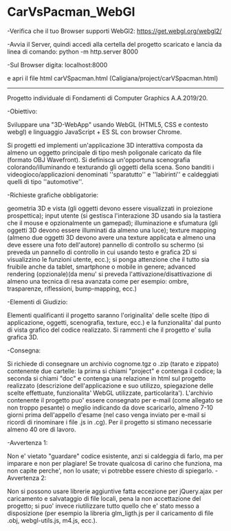 # CarVsPacman_WebGl

-Verifica che il tuo Browser supporti WebGl2:
https://get.webgl.org/webgl2/

-Avvia il Server, quindi accedi alla certella del progetto scaricato e lancia da linea di comando:
python -m http.server 8000

-Sul Browser digita:
localhost:8000

e apri il file html carVSpacman.html (Caligiana/project/carVSpacman.html)




-----------------------------------------------------------------------
Progetto individuale di Fondamenti di Computer Graphics A.A.2019/20.

-Obiettivo:

Sviluppare una "3D-WebApp" usando WebGL (HTML5, CSS e contesto webgl) e linguaggio JavaScript + ES SL con browser Chrome.

Si progetti ed implementi un'applicazione 3D interattiva composta da almeno un oggetto principale di tipo mesh poligonale caricato da file (formato OBJ Wavefront). Si definisca un'opportuna scenografia colorando/illuminando e texturando gli oggetti della scena. Sono banditi i videogioco/applicazioni denominati ''sparatutto'' e ''labirinti'' e caldeggiati quelli di tipo ''automotive''.

-Richieste grafiche obbligatorie:

geometria 3D e vista (gli oggetti devono essere visualizzati in proiezione prospettica);
input utente (si gestisca l'interazione 3D usando sia la tastiera che il mouse e opzionalmente un gamepad);
illuminazione e sfumatura (gli oggetti 3D devono essere illuminati da almeno una luce);
texture mapping (almeno due oggetti 3D devono avere una texture applicata e almeno una deve essere una foto dell'autore)
pannello di controllo su schermo (si preveda un pannello di controllo in cui usando testo e grafica 2D si visualizzino le funzioni utente, ecc.);
si ponga attenzione che il tutto sia fruibile anche da tablet, smartphone o mobile in genere;
advanced rendering (opzionale)(da menu' si preveda l'attivazione/disattivazione di almeno una tecnica di resa avanzata come per esempio: ombre, trasparenze, riflessioni, bump-mapping, ecc.)

-Elementi di Giudizio:

Elementi qualificanti il progetto saranno l'originalita' delle scelte (tipo di applicazione, oggetti, scenografia, texture, ecc.) e la funzionalita' dal punto di vista grafico del codice realizzato. Si rammenti che il progetto e' sulla grafica 3D.

-Consegna:

Si richiede di consegnare un archivio cognome.tgz o .zip (tarato e zippato) contenente due cartelle:
la prima si chiami "project" e contenga il codice;
la seconda si chiami "doc" e contenga una relazione in html sul progetto realizzato (descrizione dell'applicazione e suo utilizzo, spiegazione delle scelte effettuate, funzionalita' WebGL utilizzate, particolarita').
L'archivio contenente il progetto puo' essere consegnato per e-mail (come allegato se non troppo pesante) o meglio indicando da dove scaricarlo, almeno 7-10 giorni prima dell'appello d'esame (nel caso venga inviato per e-mail si ricordi di rinominare i file .js in .cg).
Per il progetto si stimano necessarie almeno 40 ore di lavoro.

-Avvertenza 1:

Non e' vietato "guardare" codice esistente, anzi si caldeggia di farlo, ma per imparare e non per plagiare! Se trovate qualcosa di carino che funziona, ma non capite perche', non lo usate; vi potrebbe essere chiesto di spiegarlo.
-Avvertenza 2:

Non si possono usare librerie aggiuntive fatta eccezione per jQuery.ajax per caricamento e salvataggio di file locali, pena la non accettazione del progetto; si puo' invece riutilizzare tutto quello che e' stato messo a disposizione (per esempio la libreria glm_ligth.js per il caricamento di file .obj, webgl-utils.js, m4.js, ecc.).
